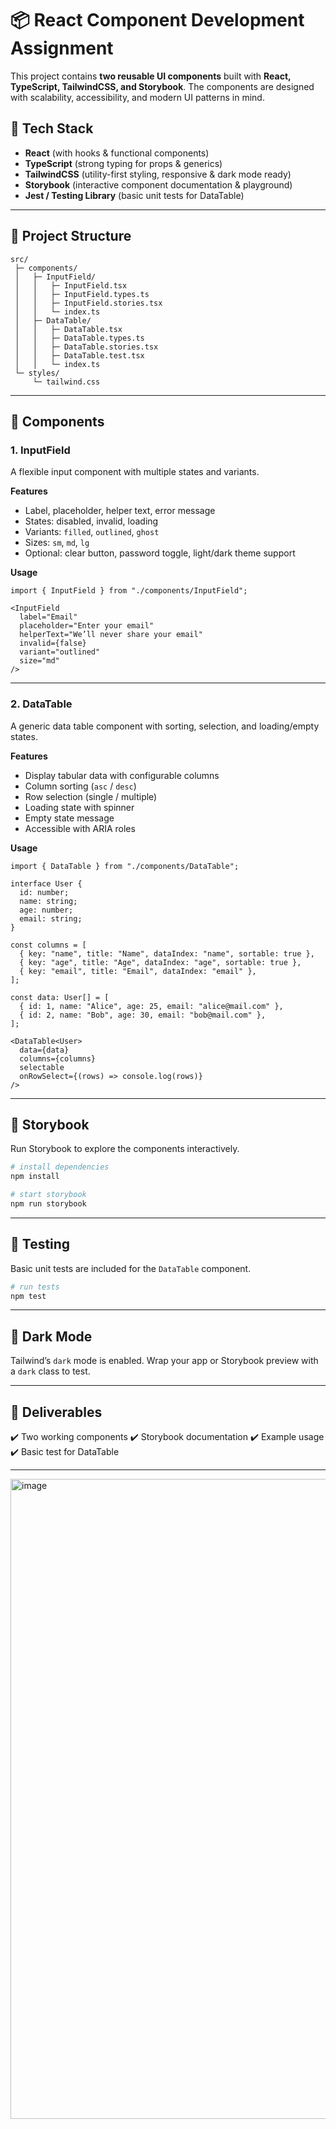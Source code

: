 

# 📦 React Component Development Assignment

This project contains **two reusable UI components** built with **React, TypeScript, TailwindCSS, and Storybook**.
The components are designed with scalability, accessibility, and modern UI patterns in mind.

## 🚀 Tech Stack

* **React** (with hooks & functional components)
* **TypeScript** (strong typing for props & generics)
* **TailwindCSS** (utility-first styling, responsive & dark mode ready)
* **Storybook** (interactive component documentation & playground)
* **Jest / Testing Library** (basic unit tests for DataTable)

---

## 📂 Project Structure

```
src/
 ├─ components/
 │   ├─ InputField/
 │   │   ├─ InputField.tsx
 │   │   ├─ InputField.types.ts
 │   │   ├─ InputField.stories.tsx
 │   │   └─ index.ts
 │   ├─ DataTable/
 │   │   ├─ DataTable.tsx
 │   │   ├─ DataTable.types.ts
 │   │   ├─ DataTable.stories.tsx
 │   │   ├─ DataTable.test.tsx
 │   │   └─ index.ts
 └─ styles/
     └─ tailwind.css
```

---

## 🧩 Components

### 1. InputField

A flexible input component with multiple states and variants.

**Features**

* Label, placeholder, helper text, error message
* States: disabled, invalid, loading
* Variants: `filled`, `outlined`, `ghost`
* Sizes: `sm`, `md`, `lg`
* Optional: clear button, password toggle, light/dark theme support

**Usage**

```tsx
import { InputField } from "./components/InputField";

<InputField
  label="Email"
  placeholder="Enter your email"
  helperText="We’ll never share your email"
  invalid={false}
  variant="outlined"
  size="md"
/>
```

---

### 2. DataTable

A generic data table component with sorting, selection, and loading/empty states.

**Features**

* Display tabular data with configurable columns
* Column sorting (`asc` / `desc`)
* Row selection (single / multiple)
* Loading state with spinner
* Empty state message
* Accessible with ARIA roles

**Usage**

```tsx
import { DataTable } from "./components/DataTable";

interface User {
  id: number;
  name: string;
  age: number;
  email: string;
}

const columns = [
  { key: "name", title: "Name", dataIndex: "name", sortable: true },
  { key: "age", title: "Age", dataIndex: "age", sortable: true },
  { key: "email", title: "Email", dataIndex: "email" },
];

const data: User[] = [
  { id: 1, name: "Alice", age: 25, email: "alice@mail.com" },
  { id: 2, name: "Bob", age: 30, email: "bob@mail.com" },
];

<DataTable<User>
  data={data}
  columns={columns}
  selectable
  onRowSelect={(rows) => console.log(rows)}
/>
```

---

## 📖 Storybook

Run Storybook to explore the components interactively.

```bash
# install dependencies
npm install

# start storybook
npm run storybook
```

---

## 🧪 Testing

Basic unit tests are included for the `DataTable` component.

```bash
# run tests
npm test
```

---

## 🌙 Dark Mode

Tailwind’s `dark` mode is enabled. Wrap your app or Storybook preview with a `dark` class to test.

---

## 📘 Deliverables

✔️ Two working components
✔️ Storybook documentation
✔️ Example usage
✔️ Basic test for DataTable

---
<img width="1536" height="1024" alt="image" src="https://github.com/user-attachments/assets/06bb8bba-2982-443d-b26b-0548390e07d6" />


